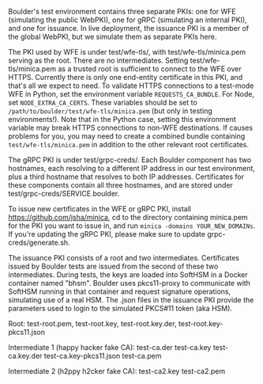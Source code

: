 Boulder's test environment contains three separate PKIs: one for WFE (simulating
the public WebPKI), one for gRPC (simulating an internal PKI), and one for
issuance. In live deployment, the issuance PKI is a member of the global WebPKI,
but we simulate them as separate PKIs here.

The PKI used by WFE is under test/wfe-tls/, with test/wfe-tls/minica.pem serving
as the root. There are no intermediates. Setting test/wfe-tls/minica.pem as
a trusted root is sufficient to connect to the WFE over HTTPS. Currently there
is only one end-entity certificate in this PKI, and that's all we expect to
need. To validate HTTPS connections to a test-mode WFE in Python, set the environment
variable `REQUESTS_CA_BUNDLE`. For Node, set `NODE_EXTRA_CA_CERTS`. These
variables should be set to `/path/to/boulder/test/wfe-tls/minica.pem` (but only
in testing environments!). Note that in the Python case, setting this environment
variable may break HTTPS connections to non-WFE destinations. If causes problems
for you, you may need to create a combined bundle containing
`test/wfe-tls/minica.pem` in addition to the other relevant root certificates.

The gRPC PKI is under test/grpc-creds/. Each Boulder component has two
hostnames, each resolving to a different IP address in our test environment,
plus a third hostname that resolves to both IP addresses. Certificates for these
components contain all three hostnames, and are stored under
test/grpc-creds/SERVICE.boulder.

To issue new certificates in the WFE or gRPC PKI, install
https://github.com/jsha/minica, cd to the directory containing minica.pem for
the PKI you want to issue in, and run `minica -domains YOUR_NEW_DOMAINs`. If
you're updating the gRPC PKI, please make sure to update grpc-creds/generate.sh.

The issuance PKI consists of a root and two intermediates. Certificates issued
by Boulder tests are issued from the second of these two intermediates. During
tests, the keys are loaded into SoftHSM in a Docker container named
"bhsm". Boulder uses pkcs11-proxy to communicate with SoftHSM running in that
container and request signature operations, simulating use of a real HSM. The
.json files in the issuance PKI provide the parameters used to login to the
simulated PKCS#11 token (aka HSM).

Root:
   test-root.pem, test-root.key, test-root.key.der, test-root.key-pkcs11.json

Intermediate 1 (happy hacker fake CA):
   test-ca.der test-ca.key test-ca.key.der test-ca.key-pkcs11.json test-ca.pem

Intermediate 2 (h2ppy h2cker fake CA):
   test-ca2.key test-ca2.pem
